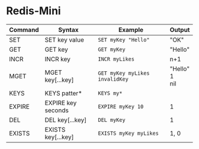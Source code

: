 # Redis-Mini

| Command | Syntax | Example | Output |
|---------|--------|---------|--------|
| SET | SET key value | `SET myKey "Hello"` | "OK"| 
| GET | GET key | `GET myKey` | "Hello"| 
| INCR | INCR key | `INCR myLikes` | n+1| 
| MGET | MGET key[...key] | `GET myKey myLikes invalidKey` | "Hello"</br>1</br>nil|
| KEYS | KEYS patter* | `KEYS my*` | |
| EXPIRE | EXPIRE key seconds | `EXPIRE myKey 10` | 1 | 
| DEL | DEL key[...key] | `DEL myKey` | 1 | 
| EXISTS | EXISTS key[...key] | `EXISTS myKey myLikes` | 1, 0| 
